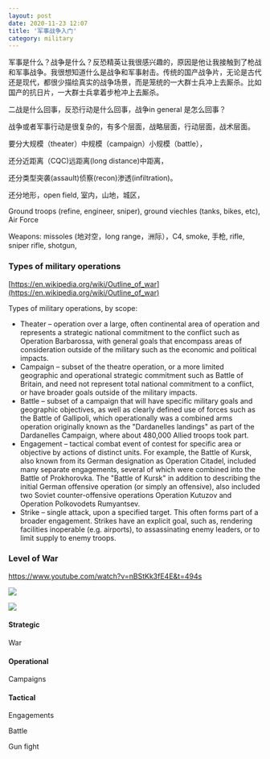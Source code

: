```yaml
---
layout: post
date: 2020-11-23 12:07
title: '军事战争入门'
category: military
---
```

军事是什么？战争是什么？反恐精英让我很感兴趣的，原因是他让我接触到了枪战和军事战争。我很想知道什么是战争和军事射击。传统的国产战争片，无论是古代还是现代，都很少描绘真实的战争场景，而是笼统的一大群士兵冲上去厮杀。比如国产的抗日片，一大群士兵拿着步枪冲上去厮杀。

二战是什么回事，反恐行动是什么回事，战争in general 是怎么回事？

战争或者军事行动是很复杂的，有多个层面，战略层面，行动层面，战术层面。

要分大规模（theater）中规模（campaign）小规模（battle），

还分近距离（CQC)远距离(long distance)中距离，

还分类型突袭(assault)侦察(recon)渗透(infiltration)。

还分地形，open field, 室内，山地，城区，

Ground troops (refine, engineer, sniper), ground viechles (tanks, bikes, etc), Air Force

Weapons: missoles (地对空，long range，洲际），C4, smoke, 手枪, rifle, sniper rifle, shotgun,





### Types of military operations

[https://en.wikipedia.org/wiki/Outline_of_war](https://en.wikipedia.org/wiki/Outline_of_war)



Types of military operations, by scope:

- Theater – operation over a large, often continental area of operation and represents a strategic national commitment to the conflict such as Operation Barbarossa, with general goals that encompass areas of consideration outside of the military such as the economic and political impacts.
- Campaign – subset of the theatre operation, or a more limited geographic and operational strategic commitment such as Battle of Britain, and need not represent total national commitment to a conflict, or have broader goals outside of the military impacts.
- Battle – subset of a campaign that will have specific military goals and geographic objectives, as well as clearly defined use of forces such as the Battle of Gallipoli, which operationally was a combined arms operation originally known as the "Dardanelles landings" as part of the Dardanelles Campaign, where about 480,000 Allied troops took part.
- Engagement – tactical combat event of contest for specific area or objective by actions of distinct units. For example, the Battle of Kursk, also known from its German designation as Operation Citadel, included many separate engagements, several of which were combined into the Battle of Prokhorovka. The "Battle of Kursk" in addition to describing the initial German offensive operation (or simply an offensive), also included two Soviet counter-offensive operations Operation Kutuzov and Operation Polkovodets Rumyantsev.
- Strike – single attack, upon a specified target. This often forms part of a broader engagement. Strikes have an explicit goal, such as, rendering facilities inoperable (e.g. airports), to assassinating enemy leaders, or to limit supply to enemy troops.





### Level of War

https://www.youtube.com/watch?v=nBStKk3fE4E&t=494s

![](https://goooooouwa.oss-cn-beijing.aliyuncs.com/img/p9xzDut.png)

![](https://goooooouwa.oss-cn-beijing.aliyuncs.com/img/FiTNTvc.png)



#### Strategic

War

#### Operational

Campaigns

#### Tactical

Engagements



Battle

Gun fight